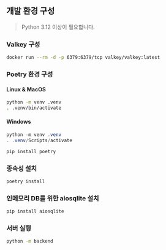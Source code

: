 ## 개발 환경 구성

> Python 3.12 이상이 필요합니다.

### Valkey 구성
```sh
docker run --rm -d -p 6379:6379/tcp valkey/valkey:latest
```

### Poetry 환경 구성

#### Linux & MacOS
```sh
python -m venv .venv
. .venv/bin/activate
```

#### Windows
```powershell
python -m venv .venv
. .venv/Scripts/activate
```

```sh
pip install poetry
```

### 종속성 설치

```sh
poetry install
```

### 인메모리 DB를 위한 aiosqlite 설치

```sh
pip install aiosqlite
```

### 서버 실행

```sh
python -m backend
```
